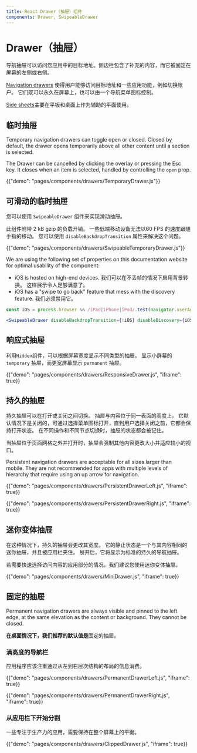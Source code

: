 ```yaml
---
title: React Drawer（抽屉）组件
components: Drawer, SwipeableDrawer
---
```


# Drawer（抽屉）

<p class="description">导航抽屉可以访问您应用中的目标地址。侧边栏包含了补充的内容，而它被固定在屏幕的左侧或右侧。</p>

[Navigation drawers](https://material.io/design/components/navigation-drawer.html) 使得用户能够访问目标地址和一些应用功能，例如切换帐户。 它们既可以永久在屏幕上，也可以由一个导航菜单图标控制。

[Side sheets](https://material.io/design/components/sheets-side.html)主要在平板和桌面上作为辅助的平面使用。

## 临时抽屉

Temporary navigation drawers can toggle open or closed. Closed by default, the drawer opens temporarily above all other content until a section is selected.

The Drawer can be cancelled by clicking the overlay or pressing the Esc key. It closes when an item is selected, handled by controlling the `open` prop.

{{"demo": "pages/components/drawers/TemporaryDrawer.js"}}

## 可滑动的临时抽屉

您可以使用 `SwipeableDrawer` 组件来实现滑动抽屉。

此组件附带 2 kB gzip 的负载开销。 一些低端移动设备无法以60 FPS 的速度跟随手指的移动。 您可以使用 `disableBackdropTransition` 属性来解决这个问题。

{{"demo": "pages/components/drawers/SwipeableTemporaryDrawer.js"}}

We are using the following set of properties on this documentation website for optimal usability of the component:

- iOS is hosted on high-end devices. 我们可以在不丢帧的情况下启用背景转换。 这样展示令人足够满意了。
- iOS has a "swipe to go back" feature that mess with the discovery feature. 我们必须禁用它。

```jsx
const iOS = process.browser && /iPad|iPhone|iPod/.test(navigator.userAgent);

<SwipeableDrawer disableBackdropTransition={!iOS} disableDiscovery={iOS} />
```

## 响应式抽屉

利用` Hidden `组件，可以根据屏幕宽度显示不同类型的抽屉。 显示小屏幕的 `temporary` 抽屉，而更宽屏幕显示 `permanent` 抽屉。

{{"demo": "pages/components/drawers/ResponsiveDrawer.js", "iframe": true}}

## 持久的抽屉

持久抽屉可以在打开或关闭之间切换。 抽屉与内容位于同一表面的高度上。 它默认情况下是关闭的，可通过选择菜单图标打开，直到用户选择关闭之前，它都会保持打开状态。 在不同操作和不同节点切换时，抽屉的状态都会被记住。

当抽屉位于页面网格之外并打开时，抽屉会强制其他内容更改大小并适应较小的视口。

Persistent navigation drawers are acceptable for all sizes larger than mobile. They are not recommended for apps with multiple levels of hierarchy that require using an up arrow for navigation.

{{"demo": "pages/components/drawers/PersistentDrawerLeft.js", "iframe": true}}

{{"demo": "pages/components/drawers/PersistentDrawerRight.js", "iframe": true}}

## 迷你变体抽屉

在这种情况下，持久的抽屉会更改其宽度。 它的静止状态是一个与其内容相同的迷你抽屉，并且被应用栏夹住。 展开后，它将显示为标准的持久的导航抽屉。

若需要快速选择访问内容的应用部分的情况，我们建议您使用迷你变体抽屉。

{{"demo": "pages/components/drawers/MiniDrawer.js", "iframe": true}}

## 固定的抽屉

Permanent navigation drawers are always visible and pinned to the left edge, at the same elevation as the content or background. They cannot be closed.

**在桌面情况下，我们推荐的默认值是**固定的抽屉。

### 满高度的导航栏

应用程序应该注重通过从左到右层次结构的布局的信息消费。

{{"demo": "pages/components/drawers/PermanentDrawerLeft.js", "iframe": true}}

{{"demo": "pages/components/drawers/PermanentDrawerRight.js", "iframe": true}}

### 从应用栏下开始分割

一些专注于生产力的应用，需要保持在整个屏幕上的平衡。

{{"demo": "pages/components/drawers/ClippedDrawer.js", "iframe": true}}